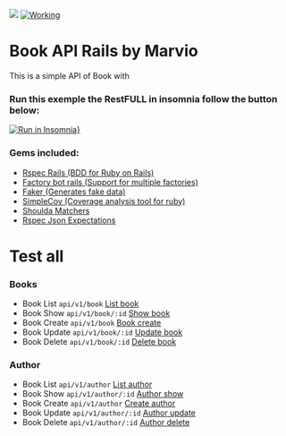 <a href="https://codeclimate.com/github/marviorocha/book-api-marvio/maintainability"><img src="https://api.codeclimate.com/v1/badges/94bef2669aa5e601473d/maintainability" /></a>
[![Working](https://img.shields.io/badge/code_style-rubocop-brightgreen.svg)](https://github.com/rubocop/rubocop)

# Book API Rails by Marvio

This is a simple API of Book with

### Run this exemple the RestFULL in insomnia follow the button below:

[![Run in Insomnia}](https://insomnia.rest/images/run.svg)](https://insomnia.rest/run/?label=Api-Book&uri=https%3A%2F%2Fraw.githubusercontent.com%2Fmarviorocha%2Fbook-api-marvio%2Fmain%2Fpublic%2Fapi-book-Insomnia_2021-08-15.json)

### Gems included:

- [Rspec Rails (BDD for Ruby on Rails)](https://github.com/rspec/rspec-rails)
- [Factory bot rails (Support for multiple factories)](https://github.com/thoughtbot/factory_bot_rails)
- [Faker (Generates fake data)](https://github.com/faker-ruby/faker)
- [SimpleCov (Coverage analysis tool for ruby)](https://github.com/simplecov-ruby/simplecov)
- [Shoulda Matchers](https://github.com/thoughtbot/shoulda-matchers)
- [Rspec Json Expectations](https://github.com/waterlink/rspec-json_expectations)

# Test all

### Books

- Book List `api/v1/book` [List book](https://api-book-marvio.herokuapp.com/api/v1/book)
- Book Show `api/v1/book/:id` [Show book](https://api-book-marvio.herokuapp.com/api/v1/book/1)
- Book Create `api/v1/book` [Book create](https://api-book-marvio.herokuapp.com/api/v1/book)
- Book Update `api/v1/book/:id` [Update book](https://api-book-marvio.herokuapp.com/api/v1/book/1)
- Book Delete `api/v1/book/:id` [Delete book](https://api-book-marvio.herokuapp.com/api/v1/book/)

### Author

- Book List `api/v1/author` [List author](https://api-book-marvio.herokuapp.com/api/v1/author)
- Book Show `api/v1/author/:id` [Author show](https://api-book-marvio.herokuapp.com/api/v1/author/1)
- Book Create `api/v1/author` [Create author](https://api-book-marvio.herokuapp.com/api/v1/author)
- Book Update `api/v1/author/:id` [Author update](https://api-book-marvio.herokuapp.com/api/v1/author/1)
- Book Delete `api/v1/author/:id` [Author delete](https://api-book-marvio.herokuapp.com/api/v1/author/)
